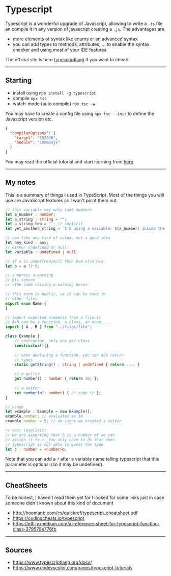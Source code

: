 # Typescript

Typescript is a wonderful upgrade of Javascript, allowing to write a `.ts` file an compile it in any version of javascript creating a `.js`. The advantages are

* more elements of syntax like enums or an advanced syntax
* you can add types to methods, attributes, ... to enable the syntax checker and using most of your IDE features
  
The official site is here [typescriptlang](https://www.typescriptlang.org/) if you want to check.

<hr class="sr">

## Starting

* install using `npm install -g typescript`
* compile `npx tsc`
* watch-mode (auto compile) `npx tsc -w`

You may have to create a config file using `npx tsc --init` to define the Javascript version etc.

```json
{
  "compilerOptions": {
    "target": "ES2020",
    "module": "commonjs"
  }
}
```

You may read the official tutorial and start learning from [here](https://www.typescriptlang.org/docs/handbook/typescript-in-5-minutes.html).

<hr class="sl">

## My notes

This is a summary of things I used in TypeScript. Most of the things you will use are JavaScript features so I won't point them out.

```ts
// this variable may only take numbers
let a_number : number;
let a_string : string = "";
let a_string_too = ""; // implicit
let yet_another_string = `I'm using a variable: ${a_number} inside the string`;

// can take any kind of value, not a good idea
let any_kind : any;
// either undefined or null
let variable : undefined | null;

// if a is undefined/null then b=0 else b=a
let b = a ?? 0;

// suppress a warning
// @ts-ignore
// <the code raising a warning here>

// this enum is public, so it can be used in
// other files
export enum Name {
}

// import exported elements from a file.ts
// A/B can be a function, a class, an enum, ...
import { A , B } from "../files/file";

class Example {
    // contructor, only one per class
    constructor(){}
    
    // when declaring a function, you can add return
    // types
    static getString() : string | undefined { return ...; }

    // a getter
    get number() : number { return 10; };
    
    // a setter
    set number(n?: number) { /* code */ };
}

// usage
let example : Example = new Example();
example.number; // evaluates as 10
example.number = 5; // ok since we created a setter

// cast (explicit)
// we are asserting that b is a number of we can
// assign it to c. You only have to do that when
// typescript is not able to guess the type
let c : number = <number>b; 
```

Note that you can add a `?` after a variable name telling typescript that this parameter is optional (so it may be undefined).

<hr class="sr">

## CheatSheets

To be honest, I haven't read them yet for I looked for some links just in case someone didn't known about this kind of document

* <http://hoomanb.com/cs/quickref/typescript_cheatsheet.pdf>
* <https://codingcheats.io/typescript>
* <https://elfi-y.medium.com/a-reference-sheet-for-typescript-function-class-379578e776fb>

<hr class="sl">

## Sources

* <https://www.typescriptlang.org/docs/>
* <https://www.codevscolor.com/pages/typescript-tutorials>
